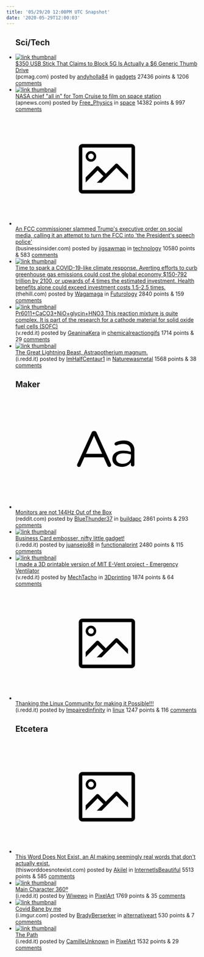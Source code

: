 ```yaml
---
title: '05/29/20 12:00PM UTC Snapshot'
date: '2020-05-29T12:00:03'
---
```

<ul>
<h2>Sci/Tech</h2>

<li><a href='https://www.pcmag.com/news/350-usb-stick-that-claims-to-block-5g-is-actually-a-6-generic-thumb-drive'><img src='https://b.thumbs.redditmedia.com/bCDChlPqByiCgG7vmwetqrfy63DsJ1SQ7tYdiGbsMhU.jpg' alt='link thumbnail'></a><div><div class='linkTitle'><a href='https://www.pcmag.com/news/350-usb-stick-that-claims-to-block-5g-is-actually-a-6-generic-thumb-drive'>$350 USB Stick That Claims to Block 5G Is Actually a $6 Generic Thumb Drive</a></div>(pcmag.com) posted by <a href='https://www.reddit.com/user/andyholla84'>andyholla84</a> in <a href='https://www.reddit.com/r/gadgets'>gadgets</a> 27436 points & 1206 <a href='https://www.reddit.com/r/gadgets/comments/gsdyrh/350_usb_stick_that_claims_to_block_5g_is_actually/'>comments</a></div></li>

<li><a href='https://apnews.com/8678ec8559d585e9a3bcce6287f0151e'><img src='https://b.thumbs.redditmedia.com/VY2yYv0Y3slS0X4_QNq4rKuJX3zbtV6xEL_pASnWvsg.jpg' alt='link thumbnail'></a><div><div class='linkTitle'><a href='https://apnews.com/8678ec8559d585e9a3bcce6287f0151e'>NASA chief "all in" for Tom Cruise to film on space station</a></div>(apnews.com) posted by <a href='https://www.reddit.com/user/Free_Physics'>Free_Physics</a> in <a href='https://www.reddit.com/r/space'>space</a> 14382 points & 997 <a href='https://www.reddit.com/r/space/comments/gschfx/nasa_chief_all_in_for_tom_cruise_to_film_on_space/'>comments</a></div></li>

<li><a href='https://www.businessinsider.com/fcc-commissioner-trumps-social-media-executive-order-does-not-work-2020-5'><svg version='1.1' viewBox='-34 -14 104 64' preserveAspectRatio='xMidYMid meet' xmlns='http://www.w3.org/2000/svg' xmlns:xlink='http://www.w3.org/1999/xlink'>
    <title>link thumbnail</title>
    <path d='M32,4H4A2,2,0,0,0,2,6V30a2,2,0,0,0,2,2H32a2,2,0,0,0,2-2V6A2,2,0,0,0,32,4ZM4,30V6H32V30Z'></path>
    <path d='M8.92,14a3,3,0,1,0-3-3A3,3,0,0,0,8.92,14Zm0-4.6A1.6,1.6,0,1,1,7.33,11,1.6,1.6,0,0,1,8.92,9.41Z'></path>
    <path d='M22.78,15.37l-5.4,5.4-4-4a1,1,0,0,0-1.41,0L5.92,22.9v2.83l6.79-6.79L16,22.18l-3.75,3.75H15l8.45-8.45L30,24V21.18l-5.81-5.81A1,1,0,0,0,22.78,15.37Z'></path>
    </svg></a><div><div class='linkTitle'><a href='https://www.businessinsider.com/fcc-commissioner-trumps-social-media-executive-order-does-not-work-2020-5'>An FCC commissioner slammed Trump's executive order on social media, calling it an attempt to turn the FCC into 'the President's speech police'</a></div>(businessinsider.com) posted by <a href='https://www.reddit.com/user/jigsawmap'>jigsawmap</a> in <a href='https://www.reddit.com/r/technology'>technology</a> 10580 points & 583 <a href='https://www.reddit.com/r/technology/comments/gsatf5/an_fcc_commissioner_slammed_trumps_executive/'>comments</a></div></li>

<li><a href='https://thehill.com/opinion/energy-environment/499921-time-to-spark-a-covid-19-like-climate-response'><img src='https://b.thumbs.redditmedia.com/61msHm44qQUHuRrk3DBJardsclWjDIjwFLYR7H58Tcs.jpg' alt='link thumbnail'></a><div><div class='linkTitle'><a href='https://thehill.com/opinion/energy-environment/499921-time-to-spark-a-covid-19-like-climate-response'>Time to spark a COVID-19-like climate response. Averting efforts to curb greenhouse gas emissions could cost the global economy $150-792 trillion by 2100, or upwards of 4 times the estimated investment. Health benefits alone could exceed investment costs 1.5-2.5 times.</a></div>(thehill.com) posted by <a href='https://www.reddit.com/user/Wagamaga'>Wagamaga</a> in <a href='https://www.reddit.com/r/Futurology'>Futurology</a> 2840 points & 159 <a href='https://www.reddit.com/r/Futurology/comments/gsmxep/time_to_spark_a_covid19like_climate_response/'>comments</a></div></li>

<li><a href='https://v.redd.it/242t55nhpg151'><img src='https://b.thumbs.redditmedia.com/vTh6EbJZ3yXQKC994u5X9NwQDHaN3ZU8D1dqdNrBLnw.jpg' alt='link thumbnail'></a><div><div class='linkTitle'><a href='https://v.redd.it/242t55nhpg151'>Pr6011+CaCO3+NiO+glycin+HNO3 This reaction mixture is quite complex. It is part of the research for a cathode material for solid oxide fuel cells (SOFC)</a></div>(v.redd.it) posted by <a href='https://www.reddit.com/user/GeaninaKera'>GeaninaKera</a> in <a href='https://www.reddit.com/r/chemicalreactiongifs'>chemicalreactiongifs</a> 1714 points & 29 <a href='https://www.reddit.com/r/chemicalreactiongifs/comments/gs5e3w/pr6011caco3nioglycinhno3_this_reaction_mixture_is/'>comments</a></div></li>

<li><a href='https://i.redd.it/oph5rochuj151.jpg'><img src='https://b.thumbs.redditmedia.com/t6br_pnCz5iu__sB12FCu28dsFIiNzFz9amnVtk_SIQ.jpg' alt='link thumbnail'></a><div><div class='linkTitle'><a href='https://i.redd.it/oph5rochuj151.jpg'>The Great Lightning Beast, Astrapotherium magnum.</a></div>(i.redd.it) posted by <a href='https://www.reddit.com/user/ImHalfCentaur1'>ImHalfCentaur1</a> in <a href='https://www.reddit.com/r/Naturewasmetal'>Naturewasmetal</a> 1568 points & 38 <a href='https://www.reddit.com/r/Naturewasmetal/comments/gsbsbl/the_great_lightning_beast_astrapotherium_magnum/'>comments</a></div></li>

<h2>Maker</h2>

<li><a href='https://www.reddit.com/r/buildapc/comments/gsk6nf/monitors_are_not_144hz_out_of_the_box/'><svg version='1.1' viewBox='-34 -12 104 64' preserveAspectRatio='xMidYMid slice' xmlns='http://www.w3.org/2000/svg' xmlns:xlink='http://www.w3.org/1999/xlink'>
    <title>text link thumbnail</title>
    <path d='M12.19,8.84a1.45,1.45,0,0,0-1.4-1h-.12a1.46,1.46,0,0,0-1.42,1L1.14,26.56a1.29,1.29,0,0,0-.14.59,1,1,0,0,0,1,1,1.12,1.12,0,0,0,1.08-.77l2.08-4.65h11l2.08,4.59a1.24,1.24,0,0,0,1.12.83,1.08,1.08,0,0,0,1.08-1.08,1.64,1.64,0,0,0-.14-.57ZM6.08,20.71l4.59-10.22,4.6,10.22Z'>
    </path>
    <path d='M32.24,14.78A6.35,6.35,0,0,0,27.6,13.2a11.36,11.36,0,0,0-4.7,1,1,1,0,0,0-.58.89,1,1,0,0,0,.94.92,1.23,1.23,0,0,0,.39-.08,8.87,8.87,0,0,1,3.72-.81c2.7,0,4.28,1.33,4.28,3.92v.5a15.29,15.29,0,0,0-4.42-.61c-3.64,0-6.14,1.61-6.14,4.64v.05c0,2.95,2.7,4.48,5.37,4.48a6.29,6.29,0,0,0,5.19-2.48V26.9a1,1,0,0,0,1,1,1,1,0,0,0,1-1.06V19A5.71,5.71,0,0,0,32.24,14.78Zm-.56,7.7c0,2.28-2.17,3.89-4.81,3.89-1.94,0-3.61-1.06-3.61-2.86v-.06c0-1.8,1.5-3,4.2-3a15.2,15.2,0,0,1,4.22.61Z'>
    </path>
    </svg></a><div><div class='linkTitle'><a href='https://www.reddit.com/r/buildapc/comments/gsk6nf/monitors_are_not_144hz_out_of_the_box/'>Monitors are not 144Hz Out of the Box</a></div>(reddit.com) posted by <a href='https://www.reddit.com/user/BlueThunder37'>BlueThunder37</a> in <a href='https://www.reddit.com/r/buildapc'>buildapc</a> 2861 points & 293 <a href='https://www.reddit.com/r/buildapc/comments/gsk6nf/monitors_are_not_144hz_out_of_the_box/'>comments</a></div></li>

<li><a href='https://i.redd.it/bijnklex3j151.gif'><img src='https://b.thumbs.redditmedia.com/YhtJT59yONCvxvoJ3fiwS4vK12lKk8B4h_OCSMUmSik.jpg' alt='link thumbnail'></a><div><div class='linkTitle'><a href='https://i.redd.it/bijnklex3j151.gif'>Business Card embosser, nifty little gadget!</a></div>(i.redd.it) posted by <a href='https://www.reddit.com/user/juansejo88'>juansejo88</a> in <a href='https://www.reddit.com/r/functionalprint'>functionalprint</a> 2480 points & 115 <a href='https://www.reddit.com/r/functionalprint/comments/gs9clw/business_card_embosser_nifty_little_gadget/'>comments</a></div></li>

<li><a href='https://v.redd.it/7tibwrbjwk151'><img src='https://b.thumbs.redditmedia.com/FzElnCg-iBpjLAzrm25gbQY6HQ4pnDC-AYxx7qcOu9Y.jpg' alt='link thumbnail'></a><div><div class='linkTitle'><a href='https://v.redd.it/7tibwrbjwk151'>I made a 3D printable version of MIT E-Vent project - Emergency Ventilator</a></div>(v.redd.it) posted by <a href='https://www.reddit.com/user/MechTacho'>MechTacho</a> in <a href='https://www.reddit.com/r/3Dprinting'>3Dprinting</a> 1874 points & 64 <a href='https://www.reddit.com/r/3Dprinting/comments/gsfwyb/i_made_a_3d_printable_version_of_mit_event/'>comments</a></div></li>

<li><a href='https://i.redd.it/vgqq7fgb5l151.jpg'><svg version='1.1' viewBox='-34 -14 104 64' preserveAspectRatio='xMidYMid meet' xmlns='http://www.w3.org/2000/svg' xmlns:xlink='http://www.w3.org/1999/xlink'>
    <title>link thumbnail</title>
    <path d='M32,4H4A2,2,0,0,0,2,6V30a2,2,0,0,0,2,2H32a2,2,0,0,0,2-2V6A2,2,0,0,0,32,4ZM4,30V6H32V30Z'></path>
    <path d='M8.92,14a3,3,0,1,0-3-3A3,3,0,0,0,8.92,14Zm0-4.6A1.6,1.6,0,1,1,7.33,11,1.6,1.6,0,0,1,8.92,9.41Z'></path>
    <path d='M22.78,15.37l-5.4,5.4-4-4a1,1,0,0,0-1.41,0L5.92,22.9v2.83l6.79-6.79L16,22.18l-3.75,3.75H15l8.45-8.45L30,24V21.18l-5.81-5.81A1,1,0,0,0,22.78,15.37Z'></path>
    </svg></a><div><div class='linkTitle'><a href='https://i.redd.it/vgqq7fgb5l151.jpg'>Thanking the Linux Community for making it Possible!!!</a></div>(i.redd.it) posted by <a href='https://www.reddit.com/user/Impairedinfinity'>Impairedinfinity</a> in <a href='https://www.reddit.com/r/linux'>linux</a> 1247 points & 116 <a href='https://www.reddit.com/r/linux/comments/gsgsrn/thanking_the_linux_community_for_making_it/'>comments</a></div></li>

<h2>Etcetera</h2>

<li><a href='https://www.thisworddoesnotexist.com/'><svg version='1.1' viewBox='-34 -14 104 64' preserveAspectRatio='xMidYMid meet' xmlns='http://www.w3.org/2000/svg' xmlns:xlink='http://www.w3.org/1999/xlink'>
    <title>link thumbnail</title>
    <path d='M32,4H4A2,2,0,0,0,2,6V30a2,2,0,0,0,2,2H32a2,2,0,0,0,2-2V6A2,2,0,0,0,32,4ZM4,30V6H32V30Z'></path>
    <path d='M8.92,14a3,3,0,1,0-3-3A3,3,0,0,0,8.92,14Zm0-4.6A1.6,1.6,0,1,1,7.33,11,1.6,1.6,0,0,1,8.92,9.41Z'></path>
    <path d='M22.78,15.37l-5.4,5.4-4-4a1,1,0,0,0-1.41,0L5.92,22.9v2.83l6.79-6.79L16,22.18l-3.75,3.75H15l8.45-8.45L30,24V21.18l-5.81-5.81A1,1,0,0,0,22.78,15.37Z'></path>
    </svg></a><div><div class='linkTitle'><a href='https://www.thisworddoesnotexist.com/'>This Word Does Not Exist, an AI making seemingly real words that don't actually exist.</a></div>(thisworddoesnotexist.com) posted by <a href='https://www.reddit.com/user/Akilel'>Akilel</a> in <a href='https://www.reddit.com/r/InternetIsBeautiful'>InternetIsBeautiful</a> 5513 points & 585 <a href='https://www.reddit.com/r/InternetIsBeautiful/comments/gse4q6/this_word_does_not_exist_an_ai_making_seemingly/'>comments</a></div></li>

<li><a href='https://i.redd.it/uohfr75wcj151.gif'><img src='https://b.thumbs.redditmedia.com/KOxBrILYbSDjhc6KXRidYTawMCvEIh9Xb186IZi8wvs.jpg' alt='link thumbnail'></a><div><div class='linkTitle'><a href='https://i.redd.it/uohfr75wcj151.gif'>Main Character 360º</a></div>(i.redd.it) posted by <a href='https://www.reddit.com/user/Wiwewo'>Wiwewo</a> in <a href='https://www.reddit.com/r/PixelArt'>PixelArt</a> 1769 points & 35 <a href='https://www.reddit.com/r/PixelArt/comments/gs9w9o/main_character_360º/'>comments</a></div></li>

<li><a href='https://i.imgur.com/0egPGbV.jpg'><img src='https://b.thumbs.redditmedia.com/pwC6zN-gyAerfJYHWi0JtnMXXkz9IDQLko1-ra4YnMw.jpg' alt='link thumbnail'></a><div><div class='linkTitle'><a href='https://i.imgur.com/0egPGbV.jpg'>Covid Bane by me</a></div>(i.imgur.com) posted by <a href='https://www.reddit.com/user/BradyBerserker'>BradyBerserker</a> in <a href='https://www.reddit.com/r/alternativeart'>alternativeart</a> 530 points & 7 <a href='https://www.reddit.com/r/alternativeart/comments/gs5q9o/covid_bane_by_me/'>comments</a></div></li>

<li><a href='https://i.redd.it/ce8wxdw7lj151.gif'><img src='https://b.thumbs.redditmedia.com/c9OTqUh-Lvki2y-y31tWBsAh6q-Yodi5MTa0Lbj94SU.jpg' alt='link thumbnail'></a><div><div class='linkTitle'><a href='https://i.redd.it/ce8wxdw7lj151.gif'>The Path</a></div>(i.redd.it) posted by <a href='https://www.reddit.com/user/CamilleUnknown'>CamilleUnknown</a> in <a href='https://www.reddit.com/r/PixelArt'>PixelArt</a> 1532 points & 29 <a href='https://www.reddit.com/r/PixelArt/comments/gsas1f/the_path/'>comments</a></div></li>

</ul>
